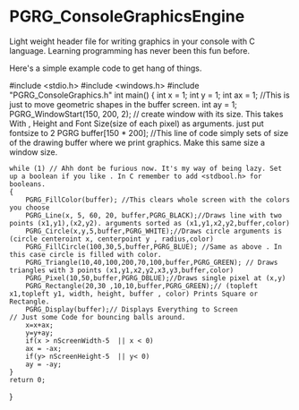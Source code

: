 # PGRG_ConsoleGraphicsEngine
Light weight header file for writing graphics in your console with C language. Learning programming has never been this fun before.

Here's a simple example code to get hang of things. 


#include <stdio.h>
#include <windows.h>
#include "PGRG_ConsoleGraphics.h"
int main()
{ int x = 1;
	int y = 1;
  int ax = 1;  //This is just to move geometric shapes in the buffer screen.
  int ay = 1;
	PGRG_WindowStart(150, 200, 2); // create window with its size. This takes With , Height and Font Size(size of each pixel) as arguments. just put fontsize to 2 
	PGRG buffer[150 * 200]; //This line of code simply sets of size of the drawing buffer where we print graphics. Make this same size a window size. 
	
	while (1) // Ahh dont be furious now. It's my way of being lazy. Set up a boolean if you like . In C remember to add <stdbool.h> for booleans. 
	{
		PGRG_FillColor(buffer); //This clears whole screen with the colors you choose
		PGRG_Line(x, 5, 60, 20, buffer,PGRG_BLACK);//Draws line with two points (x1,y1),(x2,y2). arguments sorted as (x1,y1,x2,y2,buffer,color)
		PGRG_Circle(x,y,5,buffer,PGRG_WHITE);//Draws circle arguments is (circle centeroint x, centerpoint y , radius,color)
		PGRG_FillCircle(100,30,5,buffer,PGRG_BLUE); //Same as above . In this case circle is filled with color.
		PGRG_Triangle(10,40,100,200,70,100,buffer,PGRG_GREEN); // Draws triangles with 3 points (x1,y1,x2,y2,x3,y3,buffer,color)
		PGRG_Pixel(10,50,buffer,PGRG_DBLUE);//Draws single pixel at (x,y)
		PGRG_Rectangle(20,30 ,10,10,buffer,PGRG_GREEN);// (topleft x1,topleft y1, width, height, buffer , color) Prints Square or Rectangle.
		PGRG_Display(buffer);// Displays Everything to Screen
	// Just some Code for bouncing balls around.
		x=x+ax; 
		y=y+ay;
		if(x > nScreenWidth-5  || x < 0)
		ax = -ax;
		if(y> nScreenHeight-5  || y< 0)
		ay = -ay;
	}
	return 0;
}


